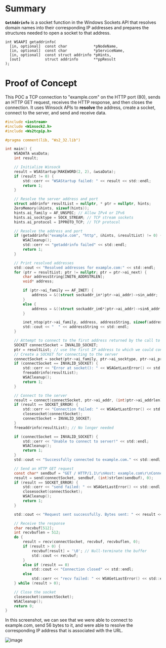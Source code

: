 # Summary

**`GetAddrinfo`** is a socket function in the Windows Sockets API that resolves domain names into their corresponding IP addresses and prepares the structures needed to open a socket to that address.

```
int WSAAPI getaddrinfo(
  [in, optional]  const char            *pNodeName,
  [in, optional]  const char            *pServiceName,
  [in, optional]  const struct addrinfo *pHints,
  [out]           struct addrinfo       **ppResult
);
```

# Proof of Concept

This POC a TCP connection to "example.com" on the HTTP port (80), sends an HTTP GET request, receives the HTTP response, and then closes the connection. It uses Winsock APIs to **resolve** the address, create a socket, connect to the server, and send and receive data.

```c
#include <iostream>
#include <Winsock2.h>
#include <Ws2tcpip.h>

#pragma comment(lib, "Ws2_32.lib")

int main() {
    WSADATA wsaData;
    int result;

    // Initialize Winsock
    result = WSAStartup(MAKEWORD(2, 2), &wsaData);
    if (result != 0) {
        std::cerr << "WSAStartup failed: " << result << std::endl;
        return 1;
    }

    // Resolve the server address and port
    struct addrinfo* resultList = nullptr, * ptr = nullptr, hints;
    ZeroMemory(&hints, sizeof(hints));
    hints.ai_family = AF_UNSPEC; // Allow IPv4 or IPv6
    hints.ai_socktype = SOCK_STREAM; // TCP stream sockets
    hints.ai_protocol = IPPROTO_TCP; // TCP protocol

    // Resolve the address and port
    if (getaddrinfo("example.com", "http", &hints, &resultList) != 0) {
        WSACleanup();
        std::cerr << "getaddrinfo failed" << std::endl;
        return 1;
    }

    // Print resolved addresses
    std::cout << "Resolved addresses for example.com:" << std::endl;
    for (ptr = resultList; ptr != nullptr; ptr = ptr->ai_next) {
        char addressString[INET6_ADDRSTRLEN];
        void* address;

        if (ptr->ai_family == AF_INET) {
            address = &((struct sockaddr_in*)ptr->ai_addr)->sin_addr;
        }
        else {
            address = &((struct sockaddr_in6*)ptr->ai_addr)->sin6_addr;
        }

        inet_ntop(ptr->ai_family, address, addressString, sizeof(addressString));
        std::cout << "  " << addressString << std::endl;
    }

    // Attempt to connect to the first address returned by the call to getaddrinfo
    SOCKET connectSocket = INVALID_SOCKET;
    ptr = resultList; // use the first IP address to which we could connect
    // Create a SOCKET for connecting to the server
    connectSocket = socket(ptr->ai_family, ptr->ai_socktype, ptr->ai_protocol);
    if (connectSocket == INVALID_SOCKET) {
        std::cerr << "Error at socket(): " << WSAGetLastError() << std::endl;
        freeaddrinfo(resultList);
        WSACleanup();
        return 1;
    }

    // Connect to the server
    result = connect(connectSocket, ptr->ai_addr, (int)ptr->ai_addrlen);
    if (result == SOCKET_ERROR) {
        std::cerr << "Connection failed: " << WSAGetLastError() << std::endl;
        closesocket(connectSocket);
        connectSocket = INVALID_SOCKET;
    }
    freeaddrinfo(resultList); // No longer needed

    if (connectSocket == INVALID_SOCKET) {
        std::cerr << "Unable to connect to server!" << std::endl;
        WSACleanup();
        return 1;
    }
    std::cout << "Successfully connected to example.com." << std::endl;

    // Send an HTTP GET request
    const char* sendbuf = "GET / HTTP/1.1\r\nHost: example.com\r\nConnection: close\r\n\r\n";
    result = send(connectSocket, sendbuf, (int)strlen(sendbuf), 0);
    if (result == SOCKET_ERROR) {
        std::cerr << "send failed: " << WSAGetLastError() << std::endl;
        closesocket(connectSocket);
        WSACleanup();
        return 1;
    }

    std::cout << "Request sent successfully. Bytes sent: " << result << std::endl;

    // Receive the response
    char recvbuf[512];
    int recvbuflen = 512;
    do {
        result = recv(connectSocket, recvbuf, recvbuflen, 0);
        if (result > 0) {
            recvbuf[result] = '\0'; // Null-terminate the buffer
            std::cout << recvbuf;
        }
        else if (result == 0)
            std::cout << "Connection closed" << std::endl;
        else
            std::cerr << "recv failed: " << WSAGetLastError() << std::endl;
    } while (result > 0);

    // Close the socket
    closesocket(connectSocket);
    WSACleanup();
    return 0;
}
```

In this screenshot, we can see that we were able to connect to example.com, send 56 bytes to it, and were able to resolve the corresponding IP address that is associated with the URL.

![image](https://github.com/DebugPrivilege/WindowsAP1/assets/63166600/889d3575-975a-48e1-9920-bdf8730fe616)

